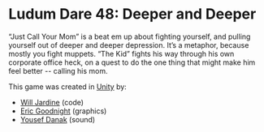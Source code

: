 # Ludum Dare 48: Deeper and Deeper

“Just Call Your Mom” is a beat em up about fighting yourself, and pulling yourself out of deeper and deeper depression. It’s a metaphor, because mostly you fight muppets. “The Kid” fights his way through his own corporate office heck, on a quest to do the one thing that might make him feel better -- calling his mom.

This game was created in [Unity](https://unity.com/) by:

* [Will Jardine](https://www.willjardine.com) (code)
* [Eric Goodnight](https://www.instagram.com/ezgoodnight/) (graphics)
* [Yousef Danak](https://www.instagram.com/pourtaghimusic/) (sound)
